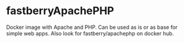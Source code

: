 # fastberryApachePHP

Docker image with Apache and PHP.  Can be used as is or as base for 
simple web apps.  Also look for fastberry/apachephp on docker hub.


